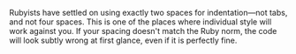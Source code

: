 Rubyists have settled on using exactly two spaces for indentation—not tabs, and not four spaces.
This is one of the places where individual style will work against you.
If your spacing doesn't match the Ruby norm, the code will look subtly wrong at first glance, even if it is perfectly fine.